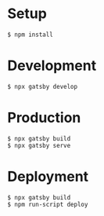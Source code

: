 # Setup

    $ npm install

# Development

    $ npx gatsby develop

# Production

    $ npx gatsby build
    $ npx gatsby serve

# Deployment

    $ npx gatsby build
    $ npm run-script deploy
